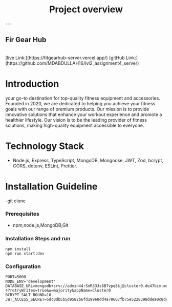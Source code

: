 <div align="center">
  <h1>Project overview </h1>
</div>
---

## Fir Gear Hub

<br> 
[live Link:](https://fitgearhub-server.vercel.app/)
[gitHub Link:](https://github.com/MDABDULLAH16/lvl2_assignment4_server)

<br>

# Introduction

your go-to destination for top-quality fitness equipment and accessories. Founded in 2020, we are dedicated to helping you achieve your fitness goals with our range of premium products. Our mission is to provide innovative solutions that enhance your workout experience and promote a healthier lifestyle. Our vision is to be the leading provider of fitness solutions, making high-quality equipment accessible to everyone.

# Technology Stack

- Node.js, Express, TypeScript, MongoDB, Mongoose, JWT, Zod, bcrypt, CORS, dotenv, ESLint, Prettier.

# Installation Guideline

-git clone

### Prerequisites

- npm,node.js,MongoDB,Git

### Installation Steps and run

```
npm install
npm run start:dev

```
### Configuration

```
PORT=5000
NODE_ENV='development'
DATABASE_URL=mongodb+srv://admin44:SnR33Js6B7vpq8kj@cluster0.de47bim.mongodb.net/assignment-4?retryWrites=true&w=majority&appName=Cluster0
BCRYPT_SALT_ROUND=10
JWT_ACCESS_SECRET=5dc0db5b5d9582b6fd19960dd4a78667fb75e5228398ddea0c8de4a11b0de596

```
